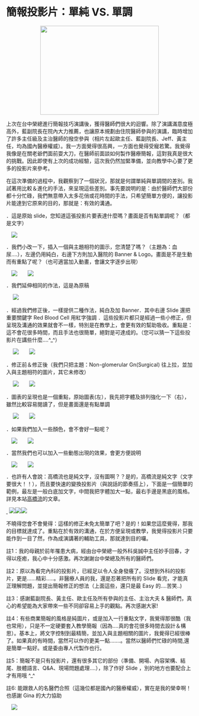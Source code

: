 # 簡報投影片：單純 VS. 單調 

<div style="clear: both; text-align: center;"><a href="http://2.bp.blogspot.com/-amc32ptVnWA/VhU_YnR0WiI/AAAAAAAAOHM/gosBSS4yPLI/s1600/DSC054491_thumb.jpg" style="margin-left: 1em; margin-right: 1em;"><img border="0" height="240" src="http://2.bp.blogspot.com/-amc32ptVnWA/VhU_YnR0WiI/AAAAAAAAOHM/gosBSS4yPLI/s320/DSC054491_thumb.jpg" width="320"/></a></div>
<p></p>
<div style="clear: both; text-align: center;"></div>
<p>上次在台中榮總進行簡報技巧演講後，獲得醫師們很大的迴響。除了演講滿意度極高外，藍副院長在院內大力推薦，也讓原本規劃由住院醫師參與的演講，臨時增加了許多主任級及主治醫師的撥空參與（相片左起歐主任、藍副院長、Jeff、黃主任，均為國內醫療權威）。我一方面覺得很高興，一方面也覺得受寵若驚。我覺得我像是在關老爺們面前耍大刀，在醫師前面談如何製作醫療簡報，這對我真是很大的挑戰。因此即使有上次的成功經驗，這次我仍然加緊準備，並向教學中心要了更多的投影片來參考。<a name="more"></a></p>
<p>在這次準備的過程中，我觀察到了一個狀況，那就是何謂單純與單調間的差別。我試著用比較＆進化的手法，來呈現這些差別。事先要說明的是：由於醫師們大部份都十分忙碌，我們無意帶入太多花俏或花時間的手法，只希望簡單方便的，讓投影片能達到它原來的目的，那就是：有效的溝通。</p>
<p>．這是原始 slide，您知道這張投影片要表達什麼嗎？畫面是否有點單調呢？（都是文字）</p>
<p><a href="http://1.bp.blogspot.com/-Y-PQXufzBVk/VhU_YuhNgyI/AAAAAAAAOHI/cjhoAIymbpU/s1600/Image00713_thumb.jpg" style="margin-left: 1em; margin-right: 1em; text-align: center;"><img border="0" src="http://1.bp.blogspot.com/-Y-PQXufzBVk/VhU_YuhNgyI/AAAAAAAAOHI/cjhoAIymbpU/s1600/Image00713_thumb.jpg"/></a></p>
<p>．我們小改一下，插入一個與主題相符的圖示，您清楚了嗎？（主題為：血尿….），左邊仍用純白，右邊下方則加入醫院的 Banner &amp; Logo。畫面是不是生動而有重點了呢？（也可適當加入動畫，會讓文字逐步出現）</p>
<p> <a href="http://3.bp.blogspot.com/-PJqrIgAHYD8/VhU_ZLMcZTI/AAAAAAAAOHc/aD37F8suAOU/s1600/Image00714_thumb.jpg" style="margin-left: 1em; margin-right: 1em; text-align: center;"><img border="0" src="http://3.bp.blogspot.com/-PJqrIgAHYD8/VhU_ZLMcZTI/AAAAAAAAOHc/aD37F8suAOU/s1600/Image00714_thumb.jpg"/></a><a href="http://4.bp.blogspot.com/-Vmktnypc6To/VhU_ZbTOQ3I/AAAAAAAAOHY/ywHL8uWDkGc/s1600/Image00715_thumb.jpg" style="margin-left: 1em; margin-right: 1em; text-align: center;"><img border="0" src="http://4.bp.blogspot.com/-Vmktnypc6To/VhU_ZbTOQ3I/AAAAAAAAOHY/ywHL8uWDkGc/s1600/Image00715_thumb.jpg"/></a></p>
<p>．我們延伸相同的作法，這是為原稿</p>
<p> <a href="http://1.bp.blogspot.com/-41HYVA2evWo/VhU_Z4hbLzI/AAAAAAAAOHg/zK2QBiAQUdQ/s1600/Image00716_thumb.jpg" style="margin-left: 1em; margin-right: 1em; text-align: center;"><img border="0" src="http://1.bp.blogspot.com/-41HYVA2evWo/VhU_Z4hbLzI/AAAAAAAAOHg/zK2QBiAQUdQ/s1600/Image00716_thumb.jpg"/></a></p>
<p>．經過我們修正後，一樣提供二種作法，純白及加 Banner．其中右邊 Slide 還把重要關鍵字 Red Blood Cell 用紅字強調 ．這些投影片都只是經過一些小修正，但呈現及溝通的效果就會不一樣，特別是在教學上，會更有效的幫助吸收。重點是：這不會花很多時間，而且手法也很簡單，絕對是可達成的。（您可以猜一下這些投影片在講些什麼….^_^）</p>
<p> <a href="http://2.bp.blogspot.com/-LRgxhaeEIGE/VhU_aMW-_RI/AAAAAAAAOHo/qwqsUzn9IEQ/s1600/Image00717_thumb.jpg" style="margin-left: 1em; margin-right: 1em; text-align: center;"><img border="0" src="http://2.bp.blogspot.com/-LRgxhaeEIGE/VhU_aMW-_RI/AAAAAAAAOHo/qwqsUzn9IEQ/s1600/Image00717_thumb.jpg"/></a><a href="http://1.bp.blogspot.com/-YImOhC_Z6bQ/VhU_aIwukBI/AAAAAAAAOIQ/n85xE_K9Fm4/s1600/Image00718_thumb.jpg" style="margin-left: 1em; margin-right: 1em; text-align: center;"><img border="0" src="http://1.bp.blogspot.com/-YImOhC_Z6bQ/VhU_aIwukBI/AAAAAAAAOIQ/n85xE_K9Fm4/s1600/Image00718_thumb.jpg"/></a></p>
<p>．修正前＆修正後（我們只把主題：Non-glomerular Gn(Surgical) 往上拉，並加入與主題相符的圖片，其它未修改）</p>
<p> <a href="http://4.bp.blogspot.com/-h68CXh1jdMU/VhU_cYIicWI/AAAAAAAAOIg/dOlL7al7g1M/s1600/Image00732_thumb.jpg" style="margin-left: 1em; margin-right: 1em; text-align: center;"><img border="0" src="http://4.bp.blogspot.com/-h68CXh1jdMU/VhU_cYIicWI/AAAAAAAAOIg/dOlL7al7g1M/s1600/Image00732_thumb.jpg"/></a><a href="http://3.bp.blogspot.com/-zuDe63NSXrE/VhU_cXcCviI/AAAAAAAAOIk/4CWLx-UUyac/s1600/Image00728_thumb.jpg" style="margin-left: 1em; margin-right: 1em; text-align: center;"><img border="0" src="http://3.bp.blogspot.com/-zuDe63NSXrE/VhU_cXcCviI/AAAAAAAAOIk/4CWLx-UUyac/s1600/Image00728_thumb.jpg"/></a></p>
<p>．圖表的呈現也是一個重點，原始圖表(左），我先把字體及排列強化一下（右），雖然比較容易閱讀了，但是畫面還是有點單調</p>
<p> <a href="http://4.bp.blogspot.com/-AnPH4-72m84/VhU_dLvvVdI/AAAAAAAAOIw/q9DdfQICqMs/s1600/Image00733_thumb_3.jpg" style="margin-left: 1em; margin-right: 1em; text-align: center;"><img border="0" src="http://4.bp.blogspot.com/-AnPH4-72m84/VhU_dLvvVdI/AAAAAAAAOIw/q9DdfQICqMs/s1600/Image00733_thumb_3.jpg"/></a><a href="http://1.bp.blogspot.com/-h94lhWdRBlI/VhU_aRqB63I/AAAAAAAAOHw/XWdR21PiS50/s1600/Image00723_thumb.jpg" style="margin-left: 1em; margin-right: 1em; text-align: center;"><img border="0" src="http://1.bp.blogspot.com/-h94lhWdRBlI/VhU_aRqB63I/AAAAAAAAOHw/XWdR21PiS50/s1600/Image00723_thumb.jpg"/></a></p>
<p>．如果我們加入一些顏色，會不會好一點呢？</p>
<p> <a href="http://2.bp.blogspot.com/-CI_NxI36DLQ/VhU_a5h0UsI/AAAAAAAAOIM/0N8mDXEOr0s/s1600/Image00724_thumb.jpg" style="margin-left: 1em; margin-right: 1em; text-align: center;"><img border="0" src="http://2.bp.blogspot.com/-CI_NxI36DLQ/VhU_a5h0UsI/AAAAAAAAOIM/0N8mDXEOr0s/s1600/Image00724_thumb.jpg"/></a><a href="http://2.bp.blogspot.com/-a6wbQ7c8Rrg/VhU_bHwgKmI/AAAAAAAAOIE/ehP1dXZDhRs/s1600/Image00725_thumb_3.jpg" style="margin-left: 1em; margin-right: 1em; text-align: center;"><img border="0" src="http://2.bp.blogspot.com/-a6wbQ7c8Rrg/VhU_bHwgKmI/AAAAAAAAOIE/ehP1dXZDhRs/s1600/Image00725_thumb_3.jpg"/></a></p>
<p>．當然我們也可以加入一些動態出現的效果，會更方便說明</p>
<p> <a href="http://3.bp.blogspot.com/-FVHKtDVnm4U/VhU_d2xnFfI/AAAAAAAAOI8/AyhcXu5BHfU/s1600/Image00738_thumb.jpg" style="margin-left: 1em; margin-right: 1em; text-align: center;"><img border="0" src="http://3.bp.blogspot.com/-FVHKtDVnm4U/VhU_d2xnFfI/AAAAAAAAOI8/AyhcXu5BHfU/s1600/Image00738_thumb.jpg"/></a><a href="http://2.bp.blogspot.com/-RyuzroFJTq0/VhU_cKOO8xI/AAAAAAAAOIo/GBdmNqCmCSE/s1600/Image00726_thumb.jpg" style="margin-left: 1em; margin-right: 1em; text-align: center;"><img border="0" src="http://2.bp.blogspot.com/-RyuzroFJTq0/VhU_cKOO8xI/AAAAAAAAOIo/GBdmNqCmCSE/s1600/Image00726_thumb.jpg"/></a></p>
<p>．也許有人會說：高橋流也是純文字，沒有圖啊？？是的，高橋流是純文字（文字要很大！！），而且要快速的變換投影片（與說話的節奏搭上），下面是一個簡單的範例，最左是一般白底加文字，中間我把字體加大一點，最右手邊是黑底的風格。詳見本站<a href="http://www.afu.tw/index.php?option=com_content&amp;task=view&amp;id=51&amp;Itemid=30">高橋流</a>的文章。</p>
<p><a href="http://www.afu.tw/images/stories/vs_B673/Image00735.jpg"> </a> <img border="0" src="http://2.bp.blogspot.com/-OLVYlZNsvXs/VhU_ddHj1hI/AAAAAAAAOI0/bTHgNDT4mHw/s1600/Image00734_thumb.jpg"/><img border="0" src="http://2.bp.blogspot.com/-_xgXJ_lH5Vc/VhU_damVHXI/AAAAAAAAOI4/oMFw_OHiDOY/s1600/Image00735_thumb.jpg"/><img border="0" src="http://2.bp.blogspot.com/-EZZ0JSef6EE/VhU_d0P8puI/AAAAAAAAOJY/zZmV0OLxMy8/s1600/image_thumb.png"/></p>
<p>不曉得您會不會覺得：這樣的修正未免太簡單了吧？是的！如果您這麼覺得，那我的目標就達成了。重點在於有效的溝通，在於方便呈現或教學，我覺得投影片只要能作到一目了然，作為成演講著的輔助工具，那就達到目的囉。</p>
<p>註1：我的母親於前年罹患大病，經由台中榮總一般外科吳誠中主任妙手回春，才得以痊癒，我心中十分感激。再次謝謝台中榮總及所有的醫師們。</p>
<p>註2：原以為看完內科的投影片，已經足以令人全身發癢了。沒想到外科的投影片，更是……精彩…..。非醫療人員的我，還是忍著把所有的 Slide 看完，才能真正理解問題，並提出簡報修正的想法（上面這些，還只是最 Easy 的….苦笑..)</p>
<p>註3：感謝藍副院長、黃主任、歐主任及所有參與的主任、主治大夫 &amp; 醫師們，真心的希望能為大家帶來一些不同卻容易上手的觀點。再次感謝大家!</p>
<p>註4：有些商業簡報的風格是純圖片，或是加入一行重點文字，我覺得那很酷（我也常用），只是不一定硬要套入教學簡報（因為….真的會花很多時間去設計＆構思）。基本上，將文字控制到最精簡，並加入與主題相關的圖片，我覺得已經很棒了。如果真的有時間，當然可以作的更美一點…….。當然以醫師們忙碌的時間,還是簡單一點好。或是委由專人代製作也行。</p>
<p>註5：簡報不是只有投影片，還有很多其它的部份（準備、開場、內容架構、結尾、肢體語言、Q&amp;A、現場問題處理….），除了作好 Slide ，別的地方也要配合上才有用哦 ^_^</p>
<p>註6: 能跟救人的名醫們合照（這幾位都是國內的醫療權威），實在是我的榮幸啊！也感謝 Gina 的大力協助</p>
<p><a href="http://1.bp.blogspot.com/-JSMq9Pg3UDI/VhU_YpvcWjI/AAAAAAAAOHU/-Mj51JK-EaE/s1600/DSC054511_thumb.jpg" style="margin-left: 1em; margin-right: 1em; text-align: center;"><img border="0" src="http://1.bp.blogspot.com/-JSMq9Pg3UDI/VhU_YpvcWjI/AAAAAAAAOHU/-Mj51JK-EaE/s1600/DSC054511_thumb.jpg"/></a></p>